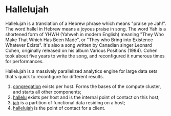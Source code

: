 # Hallelujah

Hallelujah is a translation of a Hebrew phrase which means "praise ye Jah!". The word hallel in Hebrew means a joyous praise in song. The word Yah is a shortened form of YHWH (Yahweh in modern English) meaning "They Who Make That Which Has Been Made", or "They who Bring into Existence Whatever Exists". It's also a song written by Canadian singer Leonard Cohen, originally released on his album Various Positions (1984). Cohen took about five years to write the song, and reconfigured it numerous times for performances.

Hallelujah is a massively parallelized analytics engine for large data sets that's quick to reconfigure for different results.

1. <a href="hallelujah/congregation.py">congregation</a> exists per host. Forms the bases of the compute cluster, and starts all other components;
2. <a href="hallelujah/hallelu.py">hallelu</a> exists per host and is the internal point of contact on this host;
3. <a href="hallelujah/jah.py">jah</a> is a partition of functional data residing on a host;
4. <a href="hallelujah/hallelujah.py">hallelujah</a> is the point of contact for a client.


